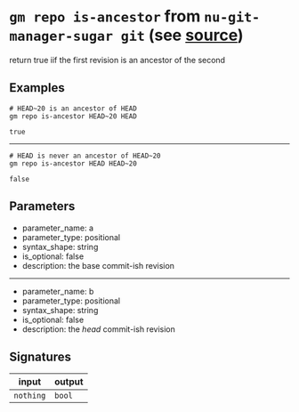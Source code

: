 # `gm repo is-ancestor` from `nu-git-manager-sugar git` (see [source](https://github.com/amtoine/nu-git-manager/blob/main/pkgs/nu-git-manager-sugar/nu-git-manager-sugar/git/mod.nu#L140))
return true iif the first revision is an ancestor of the second

## Examples
```nushell
# HEAD~20 is an ancestor of HEAD
gm repo is-ancestor HEAD~20 HEAD
```
```
true
```
---
```nushell
# HEAD is never an ancestor of HEAD~20
gm repo is-ancestor HEAD HEAD~20
```
```
false
```

## Parameters
- parameter_name: a
- parameter_type: positional
- syntax_shape: string
- is_optional: false
- description: the base commit-ish revision
---
- parameter_name: b
- parameter_type: positional
- syntax_shape: string
- is_optional: false
- description: the *head* commit-ish revision

## Signatures
| input     | output |
| --------- | ------ |
| `nothing` | `bool` |
